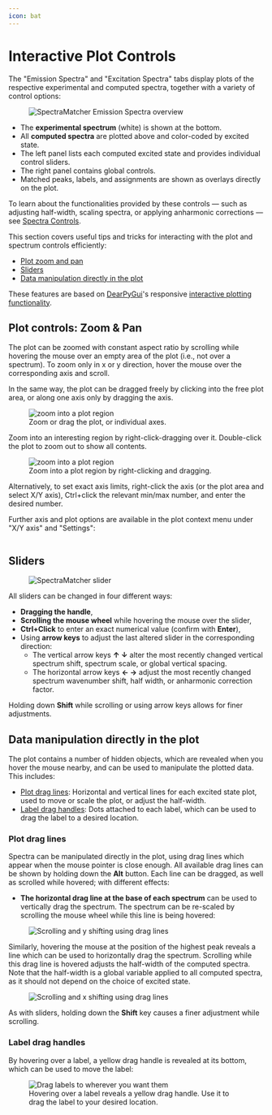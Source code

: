 ```yaml
---
icon: bat
---
```


# Interactive Plot Controls

The "Emission Spectra" and "Excitation Spectra" tabs display plots of the respective experimental and computed spectra, together with a variety of control options:

<figure><img src=".gitbook/assets/emission_tab.png" alt="SpectraMatcher Emission Spectra overview"><figcaption></figcaption></figure>

* The **experimental spectrum** (white) is shown at the bottom.
* All **computed spectra** are plotted above and color-coded by excited state.
* The left panel lists each computed excited state and provides individual control sliders.
* The right panel contains global controls.
* Matched peaks, labels, and assignments are shown as overlays directly on the plot.

To learn about the functionalities provided by these controls — such as adjusting half-width, scaling spectra, or applying anharmonic corrections — see [Spectra Controls](spectra_controls.md).

This section covers useful tips and tricks for interacting with the plot and spectrum controls efficiently:

* [Plot zoom and pan](plot_controls.md#plot-controls-zoom--pan)
* [Sliders](plot_controls.md#sliders)
* [Data manipulation directly in the plot](plot_controls.md#data-manipulation-directly-in-the-plot)

These features are based on [DearPyGui](https://dearpygui.readthedocs.io/en/latest/index.html)'s responsive [interactive plotting functionality](https://dearpygui.readthedocs.io/en/latest/documentation/plots.html).

## Plot controls: Zoom & Pan

The plot can be zoomed with constant aspect ratio by scrolling while hovering the mouse over an empty area of the plot (i.e., not over a spectrum).
To zoom only in x or y direction, hover the mouse over the corresponding axis and scroll.

In the same way, the plot can be dragged freely by clicking into the free plot area, or along one axis only by dragging the axis.

<figure><img src=".gitbook/assets/zoom_pan_hq.gif" alt="zoom into a plot region"><figcaption>Zoom or drag the plot, or individual axes.</figcaption></figure>

Zoom into an interesting region by right-click-dragging over it. Double-click the plot to zoom out to show all contents.

<figure><img src=".gitbook/assets/rightclick_zoom.gif" alt="zoom into a plot region"><figcaption>Zoom into a plot region by right-clicking and dragging.</figcaption></figure>

Alternatively, to set exact axis limits, right-click the axis (or the plot area and select X/Y axis), Ctrl+click the relevant min/max number, and enter the desired number.

Further axis and plot options are available in the plot context menu under "X/Y axis" and "Settings":

<figure><img src=".gitbook/assets/Axis_right_click_menu.png" alt=""><figcaption></figcaption></figure>


## Sliders

<figure><img src=".gitbook/assets/slider.png" alt="SpectraMatcher slider"><figcaption></figcaption></figure>

All sliders can be changed in four different ways:
* **Dragging the handle**,
* **Scrolling the mouse wheel** while hovering the mouse over the slider,
* **Ctrl+Click** to enter an exact numerical value (confirm with **Enter**),
* Using **arrow keys** to adjust the last altered slider in the corresponding direction:
  * The vertical arrow keys **↑ ↓** alter the most recently changed vertical spectrum shift, spectrum scale, or global vertical spacing.
  * The horizontal arrow keys **← →** adjust the most recently changed spectrum wavenumber shift, half width, or anharmonic correction factor.

Holding down **Shift** while scrolling or using arrow keys allows for finer adjustments.

## Data manipulation directly in the plot

The plot contains a number of hidden objects, which are revealed when you hover the mouse nearby, and can be used to manipulate the plotted data. This includes:
* [Plot drag lines](#plot-drag-lines): Horizontal and vertical lines for each excited state plot, used to move or scale the plot, or adjust the half-width.
* [Label drag handles](#label-drag-handles): Dots attached to each label, which can be used to drag the label to a desired location.

### Plot drag lines

Spectra can be manipulated directly in the plot, using drag lines which appear when the mouse pointer is close enough. All available drag lines can be shown by holding down the **Alt** button. Each line can be dragged, as well as scrolled while hovered; with different effects:
* **The horizontal drag line at the base of each spectrum** can be used to vertically drag the spectrum. The spectrum can be re-scaled by scrolling the mouse wheel while this line is being hovered:

<figure><img src=".gitbook/assets/scroll_and_y_shift_using_drag_lines.gif" alt="Scrolling and y shifting using drag lines"><figcaption></figcaption></figure>

Similarly, hovering the mouse at the position of the highest peak reveals a line which can be used to horizontally drag the spectrum. Scrolling while this drag line is hovered adjusts the half-width of the computed spectra.
Note that the half-width is a global variable applied to all computed spectra, as it should not depend on the choice of excited state.

<figure><img src=".gitbook/assets/scroll_and_wavenumber_shift_using_drag_lines.gif" alt="Scrolling and x shifting using drag lines"><figcaption></figcaption></figure>

As with sliders, holding down the **Shift** key causes a finer adjustment while scrolling.

### Label drag handles
By hovering over a label, a yellow drag handle is revealed at its bottom, which can be used to move the label:

<figure><img src=".gitbook/assets/label_moving.gif" alt="Drag labels to wherever you want them"><figcaption>Hovering over a label reveals a yellow drag handle. Use it to drag the label to your desired location.</figcaption></figure>
